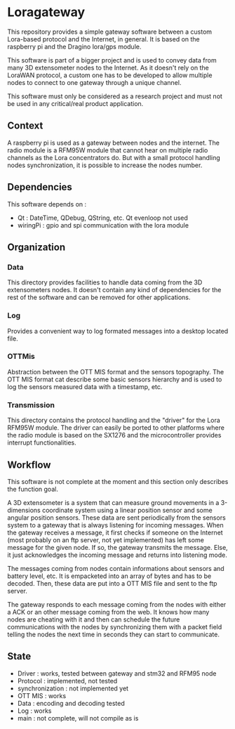 # Loragateway

This repository provides a simple gateway software between a custom 
Lora-based protocol and the Internet, in general. It is based on the 
raspberry pi and the Dragino lora/gps module. 

This software is part of a bigger project and is used to convey data 
from many 3D extensometer nodes to the Internet. As it doesn't rely on
the LoraWAN protocol, a custom one has to be developed to allow multiple
nodes to connect to one gateway through a unique channel. 

This software must only be considered as a research project and must not
be used in any critical/real product application.  

## Context 

A raspberry pi is used as a gateway between nodes and the internet. The
radio module is a RFM95W module that cannot hear on multiple radio 
channels as the Lora concentrators do. But with a small protocol handling
nodes synchronization, it is possible to increase the nodes number. 


## Dependencies
This software depends on :
* Qt : DateTime, QDebug, QString, etc. Qt evenloop not used
* wiringPi : gpio and spi communication with the lora module

## Organization
### Data
This directory provides facilities to handle data coming from the 3D
extensometers nodes. It doesn't contain any kind of dependencies for the
rest of the software and can be removed for other applications. 

### Log 
Provides a convenient way to log formated messages into a desktop located
file. 

### OTTMis 
Abstraction between the OTT MIS format and the sensors topography. The 
OTT MIS format cat describe some basic sensors hierarchy and is used to
log the sensors measured data with a timestamp, etc. 

### Transmission
This directory contains the protocol handling and the "driver" for the
Lora RFM95W module. 
The driver can easily be ported to other platforms where the radio 
module is based on the SX1276 and the microcontroller provides interrupt
functionalities. 

## Workflow
This software is not complete at the moment and this section only 
describes the function goal. 

A 3D extensometer is a system that can measure ground movements in a 
3-dimensions coordinate system using a linear position sensor and some
angular position sensors. These data are sent periodically from the 
sensors system to a gateway that is always listening for incoming 
messages. When the gateway receives a message, it first checks if someone
on the Internet (most probably on an ftp server, not yet implemented) 
has left some message for the given node. If so, the gateway transmits
the message. Else, it just acknowledges the incoming message and returns 
into listening mode. 

The messages coming from nodes contain informations about sensors and 
battery level, etc. It is empacketed into an array of bytes and has to
be decoded. Then, these data are put into a OTT MIS file and sent to
the ftp server. 

The gateway responds to each message coming from the nodes with either a
ACK or an other message coming from the web. It knows how many nodes are 
cheating with it and then can schedule the future communications with the
nodes by synchronizing them with a packet field telling the nodes the 
next time in seconds they can start to communicate. 

## State
* Driver : works, tested between gateway and stm32 and RFM95 node
* Protocol : implemented, not tested
* synchronization : not implemented yet
* OTT MIS : works
* Data : encoding and decoding tested
* Log : works
* main : not complete, will not compile as is
